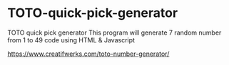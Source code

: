 # TOTO-quick-pick-generator
TOTO quick pick generator
This program will generate 7 random number from 1 to 49
code using HTML & Javascript

https://www.creatifwerks.com/toto-number-generator/
